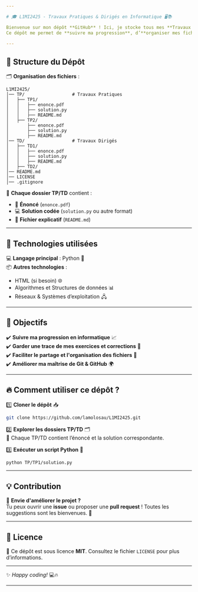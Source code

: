```yaml
---

# 🎓 L1MI2425 - Travaux Pratiques & Dirigés en Informatique 🖥️📚  

Bienvenue sur mon dépôt **GitHub** ! Ici, je stocke tous mes **Travaux Pratiques (TP)** et **Travaux Dirigés (TD)** d'informatique pour l'année **2024-2025**.  
Ce dépôt me permet de **suivre ma progression**, d’**organiser mes fichiers** et de **garder une trace** de mon travail. 🚀  

---
```


## 📂 Structure du Dépôt

🗂️ **Organisation des fichiers** :  
```
L1MI2425/
│── TP/                  # Travaux Pratiques  
│   ├── TP1/  
│   │   ├── enonce.pdf  
│   │   ├── solution.py  
│   │   ├── README.md  
│   ├── TP2/  
│       ├── enonce.pdf  
│       ├── solution.py  
│       ├── README.md  
│── TD/                  # Travaux Dirigés  
│   ├── TD1/  
│   │   ├── enonce.pdf  
│   │   ├── solution.py  
│   │   ├── README.md  
│   ├── TD2/  
│── README.md  
│── LICENSE  
│── .gitignore  
```

📌 **Chaque dossier TP/TD** contient :  
- 📄 **Énoncé** (`enonce.pdf`)  
- 💻 **Solution codée** (`solution.py` ou autre format)  
- 📝 **Fichier explicatif** (`README.md`)  

---

## 🚀 Technologies utilisées

💻 **Langage principal** : Python 🐍  
📦 **Autres technologies** :  
- HTML (si besoin) 🌐  
- Algorithmes et Structures de données 📊  
- Réseaux & Systèmes d’exploitation 🖧  

---

## 🎯 Objectifs

✔️ **Suivre ma progression en informatique** 📈  
✔️ **Garder une trace de mes exercices et corrections** 📝  
✔️ **Faciliter le partage et l'organisation des fichiers** 📂  
✔️ **Améliorer ma maîtrise de Git & GitHub** 🌍  

---

## 🔥 Comment utiliser ce dépôt ?

1️⃣ **Cloner le dépôt** 📥  
```bash
git clone https://github.com/lamolosau/L1MI2425.git
```

2️⃣ **Explorer les dossiers TP/TD** 🗂️  
📂 Chaque TP/TD contient l’énoncé et la solution correspondante.

3️⃣ **Exécuter un script Python** 🏃  
```bash
python TP/TP1/solution.py
```

---

## 💡 Contribution

🎉 **Envie d'améliorer le projet ?**  
Tu peux ouvrir une **issue** ou proposer une **pull request** ! Toutes les suggestions sont les bienvenues. 💬  

---

## 📜 Licence

📝 Ce dépôt est sous licence **MIT**. Consultez le fichier `LICENSE` pour plus d’informations.  

---

✨ _Happy coding!_ 💻🔥

---

